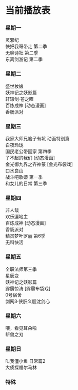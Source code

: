# 当前播放表

### 星期一
灵邪纪  
快把我哥带走 第二季  
无聊诗社 第二季  
东离剑游记 第二季  

### 星期二
盛世妆娘  
妖神记之妖影篇  
轩辕剑·苍之曜  
百炼成神  [动态漫画]  
香肠派对  

### 星期三
我家大师兄脑子有坑 动画特别篇  
白夜玲珑  
国民老公带回家 第四季  
了不起的我们  [动态漫画]  
金光御九界之齐神箓  [金光布袋戏]  
口水良山  
战斗吧歌姬 第一季  
和女儿的日常 第三季  

### 星期四
非人哉  
欢乐逗地主  
百炼成神  [动态漫画]  
香肠派对  
精灵梦叶罗丽 第6季  
无料快活  
### 星期五  
全职法师第三季  
星辰变  
妖神记之妖影篇  
霹雳惊涛  [霹雳布袋戏]  
0号宿舍  
剑网3·侠肝义胆沈剑心  
### 星期六  
喂，看见耳朵啦  
斩兽之刃  
### 星期日  

叫我僵小鱼 日常篇2  
大侦探福尔马林  


### 特殊 

